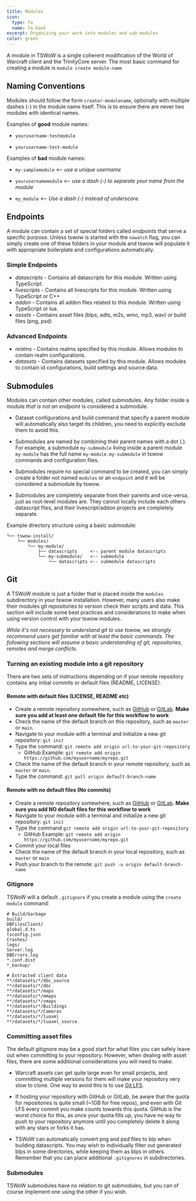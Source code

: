 ```yaml
---
title: Modules
icon:
  type: fa
  name: fa-book
excerpt: Organizing your work into modules and sub-modules
color: green
---
```


A module in TSWoW is a single coherent modification of the World of Warcraft client and the TrinityCore server. The most basic command for creating a module is `module create module-name`

## Naming Conventions

Modules should follow the form `creator-modulename`, optionally with multiple dashes (-) in the module name itself. This is to ensure there are never two modules with identical names.

Examples of **good** module names:

* `yourusername-testmodule`

* `yourusername-test-module`

Examples of **bad** module names:

* `my-samplemodule` _<-- use a unique username_

* `yourusernamemodule`  _<-- use a dash (-) to separate your name from the module_

* `my_module`  _<-- Use a dash (-) instead of underscore._

## Endpoints

A module can contain a set of special folders called _endpoints_ that serve a specific purpose. Unless tswow is started with the `nowatch` flag, you can simply create one of these folders in your module and tswow will populate it with appropriate boilerplate and configurations automatically.

### Simple Endpoints
- _datascripts_ - Contains all datascripts for this module. Written using TypeScript.
- _livescripts_ - Contains all livescripts for this module. Written using TypeScript or C++
- _addon_ - Contains all addon files related to this module. Written using TypeScript or lua.
- _assets_ - Contains asset files (blps, adts, m2s, wmo, mp3, wav) or build files (png, psd)

### Advanced Endpoints
- _realms_ - Contains realms specified by this module. Allows modules to contain realm configurations.
- _datasets_ - Contains datasets specified by this module. Allows modules to contain id configurations, build settings and source data.

## Submodules

Modules can contain other modules, called submodules. Any folder inside a module _that is not an endpoint_ is considered a submodule.

- Dataset configurations and build command that specify a parent module will automatically also target its children, you need to explicitly exclude them to avoid this.

- Submodules are named by combining their parent names with a dot (.). For example, a submodule `my-submodule` living inside a parent module `my-module` has the full name `my-module.my-submodule` in tswow commands and configuration files.

- Submodules require no special command to be created, you can simply create a folder not named `modules` or an `endpoint` and it will be considered a submodule by tswow.

- Submodules are completely separate from their parents and vice-versa, just as root-level modules are. They cannot locally include each others datascript files, and their livescript/addon projects are completely separate.

Example directory structure using a basic submodule:
```
└── tswow-install/
    └── modules/
        └── my-module/
            ├── datascripts     <-- parent module datascripts
            └── my-submodule/   <-- submodule
                └── datascripts <-- submodule datascripts
```

## Git

A TSWoW module is just a folder that is placed inside the `modules` subdirectory in your tswow installation. However, many users also make their modules git repositories to version check their scripts and data. This section will include some best practices and considerations to make when using version control with your tswow modules.

_While it's not necessary to understand git to use tswow, we strongly recommend users get familiar with at least the basic commands. The following sections will assume a basic understanding of git, repositories, remotes and merge conflicts._

### Turning an existing module into a git repository

There are two sets of instructions depending on if your remote repository contains any initial commits or default files (README, LICENSE).

#### Remote with default files (LICENSE, README etc)

- Create a remote repository somewhere, such as [GitHub](https://github.com/) or [GitLab](https://gitlab.com/). **Make sure you add at least one default file for this workflow to work**
- Check the name of the default branch on this repository, such as `master` or `main`.
- Navigate to your module with a terminal and initialize a new git repository: `git init`
- Type the command: `git remote add origin url-to-your-git-repository`
    - GitHub Example: `git remote add origin https://github.com/myusername/myrepo.git`
- Check the name of the default branch in your remote repository, such as `master` or `main`.
- Type the command: `git pull origin default-branch-name`

#### Remote with no default files (No commits)

- Create a remote repository somewhere, such as [GitHub](https://github.com/) or [GitLab](https://gitlab.com/). **Make sure you add NO default files for this workflow to work**
- Navigate to your module with a terminal and initialize a new git repository: `git init`
- Type the command `git remote add origin url-to-your-git-repository`
    - GitHub Example: `git remote add origin https://github.com/myusername/myrepo.git`
- Commit your local files
- Check the name of the default branch in your local repository, such as `master` or `main`
- Push your branch to the remote: `git push -u origin default-branch-name`

### Gitignore

TSWoW will a default `.gitignore` if you create a module using the `create module` command:

```
# Build/Garbage
build/
DBFilesClient/
global.d.ts
tsconfig.json
Crashes/
logs/
Server.log
DBErrors.log
*.conf.dist
*_backup/

# Extracted client data
**/datasets/*/dbc_source
**/datasets/*/dbc
**/datasets/*/maps
**/datasets/*/mmaps
**/datasets/*/vmaps
**/datasets/*/Buildings
**/datasets/*/Cameras
**/datasets/*/luaxml
**/datasets/*/luaxml_source
```

### Committing asset files

The default gitignore may be a good start for what files you can safely leave out when committing to your repository. However, when dealing with asset files, there are some additional considerations you will need to make:

- Warcraft assets can get quite large even for small projects, and committing multiple versions for them will make your repository very slow to clone. One way to avoid this is to use [Git LFS](https://docs.github.com/en/repositories/working-with-files/managing-large-files/installing-git-large-file-storage).

- If hosting your repository with GitHub or GitLab, be aware that the quota for repositories is quite small (~1GB for free repos), and even with Git LFS every commit you make counts towards this quota. GitHub is the worst choice for this, as once your quota fills up, you have no way to push to your repository anymore until you completely delete it along with any stars or forks it has.

- TSWoW can automatically convert png and psd files to blp when building datascripts. You may wish to individually filter out generated blps in some directories, while keeping them as blps in others. Remember that you can place additional `.gitignores` in subdirectories.

### Submodules

TSWoW submodules have no relation to git submodules, but you can of course implement one using the other if you wish.